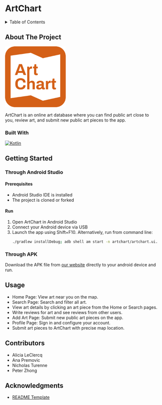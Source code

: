 # ArtChart


<details>
  <summary>Table of Contents</summary>
  <ol>
    <li>
      <a href="#about-the-project">About The Project</a>
      <ul>
        <li><a href="#built-with">Built With</a></li>
      </ul>
    </li>
    <li>
      <a href="#getting-started">Getting Started</a>
      <ul>
        <li><a href="#through-android-studio">Through Android Studio</a></li>
        <li><a href="#through-apk">Through APK</a></li>
      </ul>
    </li>
    <li><a href="#usage">Usage</a></li>
    <li><a href="#contributors">Contributors</a></li>
    <li>
      <a href="#acknowledgments">Acknowledgments</a>
    </li>
  </ol>
</details>

## About The Project

<img src="art_chart_app_icon.png" alt="ArtChart logo" width="200"/>

ArtChart is an online art database where you can find public art close to you, review art, and submit new public art pieces to the app.

### Built With
[![Kotlin][Kotlin.com]][Kotlin-url]


## Getting Started

### Through Android Studio

#### Prerequisites

* Android Studio IDE is installed
* The project is cloned or forked

#### Run

1. Open ArtChart in Android Studio
2. Connect your Android device via USB
3. Launch the app using Shift+F10. Alternatively, run from command line:
   ```sh
   ./gradlew installDebug; adb shell am start -n artchart/artchart.ui.MainActivity 
   ```

### Through APK
Download the APK file from <a href="https://qq-zhong.github.io/artChart_site/">our website</a> directly to your android device and run.

## Usage

* Home Page: View art near you on the map.
* Search Page: Search and filter all art.
* View art details by clicking an art piece from the Home or Search pages.
* Write reviews for art and see reviews from other users.
* Add Art Page: Submit new public art pieces on the app.
* Profile Page: Sign in and configure your account.
* Submit art pieces to ArtChart with precise map location.

## Contributors

* Alicia LeClercq
* Ana Premovic
* Nicholas Turenne
* Peter Zhong


## Acknowledgments

* <a href="https://github.com/othneildrew/Best-README-Template">README Template</a>

[Kotlin.com]: https://img.shields.io/badge/Kotlin-0095D5?&style=for-the-badge&logo=kotlin&logoColor=white
[Kotlin-url]: https://kotlinlang.org/
